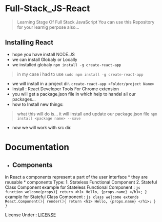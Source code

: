 # Full-Stack_JS-React
> Learning Stage Of Full Stack JavaScript
You can use this Repository for your learnig perpose also...

## Installing React 
* hope you have install NODE.JS
* we can install Globaly or Locally 
* we installed globaly 
```npm install -g create-react-app```
> in my case i had to use ```sudo npm install -g create-react-app```
* we will install in a project dir. 
```create-react-app <Folder/project Name>```
* Install : React Developer Tools For Chrome extension
* you will get a package.json file in which help to handel all our packages...
* how to Install new things:
> what this will do is... it will install and update our package.json file
```npm install <package name> --save```
* now we will work with src dir.

# Documentation

* ## Components
in React a components represent a part of the user interface
    * they are reusable
    * components Type:
        1. Stateless Functional Component
        2. Stateful Class Component
example for Stateless Functional Component : 
    ```js
    function welcome(props){
        return <h1> Hello, {props.name} </h1>;
    }
    ```
example for Stateful Class Component : 
    ```js
    class welcome extends React.Component(){
        render(){
            return <h1> Hello, {props.name} </h1>;
        }
    }
    ```

License Under : [LICENSE](LICENSE)